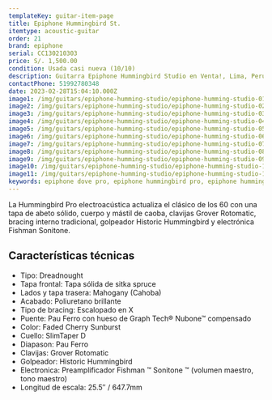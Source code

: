 ```yaml
---
templateKey: guitar-item-page
title: Epiphone Hummingbird St.
itemtype: acoustic-guitar
order: 21
brand: epiphone
serial: CC130210303
price: S/. 1,500.00
condition: Usada casi nueva (10/10)
description: Guitarra Epiphone Hummingbird Studio en Venta!, Lima, Peru
contactPhone: 51992780348
date: 2023-02-28T15:04:10.000Z
image1: /img/guitars/epiphone-humming-studio/epiphone-humming-studio-01.jpg
image2: /img/guitars/epiphone-humming-studio/epiphone-humming-studio-02.jpg
image3: /img/guitars/epiphone-humming-studio/epiphone-humming-studio-03.jpg
image4: /img/guitars/epiphone-humming-studio/epiphone-humming-studio-04.jpg
image5: /img/guitars/epiphone-humming-studio/epiphone-humming-studio-05.jpg
image6: /img/guitars/epiphone-humming-studio/epiphone-humming-studio-06.jpg
image7: /img/guitars/epiphone-humming-studio/epiphone-humming-studio-07.jpg
image8: /img/guitars/epiphone-humming-studio/epiphone-humming-studio-08.jpg
image9: /img/guitars/epiphone-humming-studio/epiphone-humming-studio-09.jpg
image10: /img/guitars/epiphone-humming-studio/epiphone-humming-studio-10.jpg
image11: /img/guitars/epiphone-humming-studio/epiphone-humming-studio-11.jpg
keywords: epiphone dove pro, epiphone hummingbird pro, epiphone hummingbird studio
---
```

La Hummingbird Pro electroacústica actualiza el clásico de los 60 con una tapa de abeto sólido, cuerpo y mástil de caoba, clavijas Grover Rotomatic, bracing interno tradicional, golpeador Historic Hummingbird y electrónica Fishman Sonitone.

## Características técnicas

* Tipo: Dreadnought
* Tapa frontal: Tapa sólida de sitka spruce
* Lados y tapa trasera: Mahogany (Cahoba)
* Acabado: Poliuretano brillante
* Tipo de bracing: Escalopado en X
* Puente: Pau Ferro con hueso de Graph Tech® Nubone™ compensado
* Color: Faded Cherry Sunburst
* Cuello: SlimTaper D
* Diapason: Pau Ferro
* Clavijas: Grover Rotomatic
* Golpeador: Historic Hummingbird
* Electronica: Preamplificador Fishman ™ Sonitone ™ (volumen maestro, tono maestro)
* Longitud de escala: 25.5″ / 647.7mm

